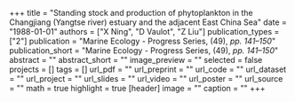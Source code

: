 +++
title = "Standing stock and production of phytoplankton in the Changjiang (Yangtse river) estuary and the adjacent East China Sea"
date = "1988-01-01"
authors = ["X Ning", "D Vaulot", "Z Liu"]
publication_types = ["2"]
publication = "Marine Ecology - Progress Series, (49), _pp. 141–150_"
publication_short = "Marine Ecology - Progress Series, (49), _pp. 141–150_"
abstract = ""
abstract_short = ""
image_preview = ""
selected = false
projects = []
tags = []
url_pdf = ""
url_preprint = ""
url_code = ""
url_dataset = ""
url_project = ""
url_slides = ""
url_video = ""
url_poster = ""
url_source = ""
math = true
highlight = true
[header]
image = ""
caption = ""
+++

